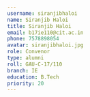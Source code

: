 ```yaml
---
username: siranjibhaloi
name: Siranjib Haloi
title: Siranjib Haloi
email: b17ie110@cit.ac.in
phone: 7578898054
avatar: siranjibhaloi.jpg
role: Convenor
type: alumni
roll: GAU-C-17/110
branch: IE
education: B.Tech
priority: 20
---
```

